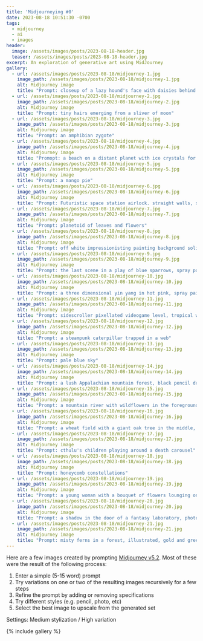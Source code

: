 ```yaml
---
title: 'Midjourneying #0'
date: 2023-08-18 10:51:30 -0700
tags:
  - midjourney
  - ai
  - images
header:
  image: /assets/images/posts/2023-08-18-header.jpg
  teaser: /assets/images/posts/2023-08-18-header.jpg
excerpt: An exploration of generative art using MidJourney
gallery:
  - url: /assets/images/posts/2023-08-18/midjourney-1.jpg
    image_path: /assets/images/posts/2023-08-18/midjourney-1.jpg
    alt: Midjourney image
    title: "Prompt: closeup of a lazy hound's face with daisies behind its droopy ears"
  - url: /assets/images/posts/2023-08-18/midjourney-2.jpg
    image_path: /assets/images/posts/2023-08-18/midjourney-2.jpg
    alt: Midjourney image
    title: "Prompt: tiny hairs emerging from a sliver of moon"
  - url: /assets/images/posts/2023-08-18/midjourney-3.jpg
    image_path: /assets/images/posts/2023-08-18/midjourney-3.jpg
    alt: Midjourney image
    title: "Prompt: an amphibian zygote"
  - url: /assets/images/posts/2023-08-18/midjourney-4.jpg
    image_path: /assets/images/posts/2023-08-18/midjourney-4.jpg
    alt: Midjourney image
    title: "Promopt: a beach on a distant planet with ice crystals for sand and flying fish, impressionist painting"
  - url: /assets/images/posts/2023-08-18/midjourney-5.jpg
    image_path: /assets/images/posts/2023-08-18/midjourney-5.jpg
    alt: Midjourney image
    title: "Prompt: a mango pie"
  - url: /assets/images/posts/2023-08-18/midjourney-6.jpg
    image_path: /assets/images/posts/2023-08-18/midjourney-6.jpg
    alt: Midjourney image
    title: "Prompt: Futuristic space station airlock. straight walls, sharp edges. subtle dim lighting. two human subjects, dressed in space suits embraced in a kiss, floating weightless. An onlooker looks through a portal."
  - url: /assets/images/posts/2023-08-18/midjourney-7.jpg
    image_path: /assets/images/posts/2023-08-18/midjourney-7.jpg
    alt: Midjourney image
    title: "Prompt: planetoid of leaves and flowers"
  - url: /assets/images/posts/2023-08-18/midjourney-8.jpg
    image_path: /assets/images/posts/2023-08-18/midjourney-8.jpg
    alt: Midjourney image
    title: "Prompt: off white impressionisting painting background solid color"
  - url: /assets/images/posts/2023-08-18/midjourney-9.jpg
    image_path: /assets/images/posts/2023-08-18/midjourney-9.jpg
    alt: Midjourney image
    title: "Prompt: the last scene in a play of blue sparrows, spray paint tag style"
  - url: /assets/images/posts/2023-08-18/midjourney-10.jpg
    image_path: /assets/images/posts/2023-08-18/midjourney-10.jpg
    alt: Midjourney image
    title: "Prompt: a three dimensional yin yang in hot pink, spray paint"
  - url: /assets/images/posts/2023-08-18/midjourney-11.jpg
    image_path: /assets/images/posts/2023-08-18/midjourney-11.jpg
    alt: Midjourney image
    title: "Prompt: sidescroller pixellated videogame level, tropical waterfalls"
  - url: /assets/images/posts/2023-08-18/midjourney-12.jpg
    image_path: /assets/images/posts/2023-08-18/midjourney-12.jpg
    alt: Midjourney image
    title: "Prompt: a steampunk caterpillar trapped in a web"
  - url: /assets/images/posts/2023-08-18/midjourney-13.jpg
    image_path: /assets/images/posts/2023-08-18/midjourney-13.jpg
    alt: Midjourney image
    title: "Prompt: pale blue sky"
  - url: /assets/images/posts/2023-08-18/midjourney-14.jpg
    image_path: /assets/images/posts/2023-08-18/midjourney-14.jpg
    alt: Midjourney image
    title: "Prompt: a lush Appalachian mountain forest, black pencil drawing"
  - url: /assets/images/posts/2023-08-18/midjourney-15.jpg
    image_path: /assets/images/posts/2023-08-18/midjourney-15.jpg
    alt: Midjourney image
    title: "Prompt: a mountain river with wildflowers in the foreground, colored pencil"
  - url: /assets/images/posts/2023-08-18/midjourney-16.jpg
    image_path: /assets/images/posts/2023-08-18/midjourney-16.jpg
    alt: Midjourney image
    title: "Prompt: a wheat field with a giant oak tree in the middle, pastel"
  - url: /assets/images/posts/2023-08-18/midjourney-17.jpg
    image_path: /assets/images/posts/2023-08-18/midjourney-17.jpg
    alt: Midjourney image
    title: "Prompt: cthulu's children playing around a death carousel"
  - url: /assets/images/posts/2023-08-18/midjourney-18.jpg
    image_path: /assets/images/posts/2023-08-18/midjourney-18.jpg
    alt: Midjourney image
    title: "Prompt: honeycomb constellations"
  - url: /assets/images/posts/2023-08-18/midjourney-19.jpg
    image_path: /assets/images/posts/2023-08-18/midjourney-19.jpg
    alt: Midjourney image
    title: "Prompt: a young woman with a bouquet of flowers lounging on a beam high in the air, futuristic, illustration"
  - url: /assets/images/posts/2023-08-18/midjourney-20.jpg
    image_path: /assets/images/posts/2023-08-18/midjourney-20.jpg
    alt: Midjourney image
    title: "Prompt: a shadow in the door of a fantasy laboratory, photorealistic"
  - url: /assets/images/posts/2023-08-18/midjourney-21.jpg
    image_path: /assets/images/posts/2023-08-18/midjourney-21.jpg
    alt: Midjourney image
    title: "Prompt: misty ferns in a forest, illustrated, gold and green"
---
```


Here are a few images created by prompting [Midjourney v5.2](https://www.midjourney.com/). Most of these were the result of the following process:

1. Enter a simple (5-15 word) prompt
2. Try variations on one or two of the resulting images recursively for a few steps
3. Refine the prompt by adding or removing specifications
4. Try different styles (e.g. pencil, photo, etc)
5. Select the best image to upscale from the generated set

Settings: Medium stylization / High variation

{% include gallery %}

